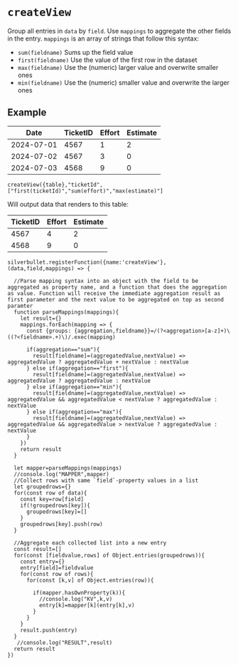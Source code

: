 # `createView`
Group all entries in `data` by `field`. Use `mappings` to aggregate the other fields in the entry.
`mappings` is an array of strings that follow this syntax:
- `sum(fieldname)` Sums up the field value
- `first(fieldname)` Use the value of the first row in the dataset
- `max(fieldname)` Use the (numeric) larger value and overwrite smaller ones
- `min(fieldname)` Use the (numeric) smaller value and overwrite the larger ones

## Example

| Date | TicketID | Effort | Estimate |
| ---- | -------- | ------ | -------- |
| 2024-07-01 | 4567 | 1 | 2 |
| 2024-07-02 | 4567 | 3 | 0 |
| 2024-07-03 | 4568 | 9 | 0 |

`createView({table},"ticketId",["first(ticketId)","sum(effort)","max(estimate)"]`


Will output data that renders to this table:


| TicketID | Effort | Estimate |
| ---- | -------- | ------ | 
| 4567 | 4 | 2 |
| 4568 | 9 | 0 |



```space-script
silverbullet.registerFunction({name:'createView'},(data,field,mappings) => {

  //Parse mapping syntax into an object with the field to be aggregated as property name, and a function that does the aggregation as value. Function will receive the immediate aggregation result as first parameter and the next value to be aggregated on top as second paramter
  function parseMappings(mappings){
    let result={}
    mappings.forEach(mapping => {
      const {groups: {aggregation,fieldname}}=/(?<aggregation>[a-z]+)\((?<fieldname>.+)\)/.exec(mapping)
      
      if(aggregation=="sum"){
        result[fieldname]=(aggregatedValue,nextValue) => aggregatedValue ? aggregatedValue + nextValue : nextValue
      } else if(aggregation=="first"){
        result[fieldname]=(aggregatedValue,nextValue) => aggregatedValue ? aggregatedValue : nextValue
      } else if(aggregation=="min"){
        result[fieldname]=(aggregatedValue,nextValue) => aggregatedValue && aggregatedValue < nextValue ? aggregatedValue : nextValue
      } else if(aggregation=="max"){
        result[fieldname]=(aggregatedValue,nextValue) => aggregatedValue && aggregatedValue > nextValue ? aggregatedValue : nextValue
      } 
    })
    return result
  }
  
  let mapper=parseMappings(mappings)
  //console.log("MAPPER",mapper)
  //Collect rows with same `field`-property values in a list
  let groupedrows={}
  for(const row of data){
    const key=row[field]
    if(!groupedrows[key]){
      groupedrows[key]=[]
    }
    groupedrows[key].push(row)
  }

  //Aggregate each collected list into a new entry
  const result=[]
  for(const [fieldvalue,rows] of Object.entries(groupedrows)){
    const entry={}
    entry[field]=fieldvalue
    for(const row of rows){
      for(const [k,v] of Object.entries(row)){
        
        if(mapper.hasOwnProperty(k)){
          //console.log("KV",k,v)
          entry[k]=mapper[k](entry[k],v)
        }
      }
    }
    result.push(entry)
  }
   //console.log("RESULT",result)
  return result
})
```




